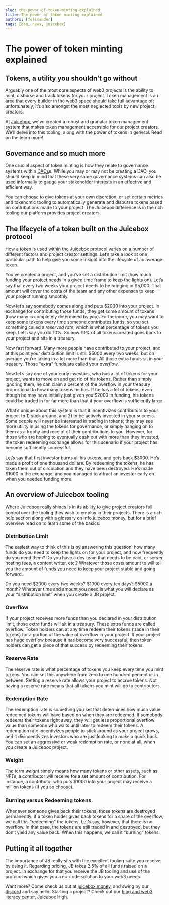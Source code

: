 ```yaml
---
slug: the-power-of-token-minting-explained
title: The power of token minting explained
authors: [felixander]
tags: [dao, news, juicebox]
---
```


# The power of token minting explained

## Tokens, a utility you shouldn’t go without

Arguably one of the most core aspects of web3 projects is the ability to mint, disburse and track tokens for your project. Token management is an area that every builder in the web3 space should take full advantage of; unfortunately, it’s also amongst the most neglected tools by new project creators.

At [Juicebox](https://info.juicebox.money/blog/juicebox-the-token-minting-powerhouse), we’ve created a robust and granular token management system that makes token management accessible for our project creators. We’ll delve into this tooling, along with the power of tokens in general. Read on the learn more!

## Governance and so much more

One crucial aspect of token minting is how they relate to governance systems within [DAOs](https://info.juicebox.money/blog/dalicious-tips-for-starting-your-first-dao)s. While you may or may not be creating a DAO, you should keep in mind that these very same governance systems can also be used informally to gauge your stakeholder interests in an effective and efficient way.

You can choose to give tokens at your own discretion, or set certain metrics and tokenomic tooling to automatically generate and disburse tokens based on contributions made to your project. The Juicebox difference is in the rich tooling our platform provides project creators.

## The lifecycle of a token built on the Juicebox protocol

How a token is used within the Juicebox protocol varies on a number of different factors and project creator settings. Let’s take a look at one particular path to help give you some insight into the lifecycle of an average token.

You’ve created a project, and you’ve set a distribution limit (how much funding your project needs in a given time frame to keep the lights on). Let’s say that every two weeks your project needs to be bringing in $5,000. That amount will cover the costs of the team and any other expenses to keep your project running smoothly.

Now let’s say somebody comes along and puts $2000 into your project. In exchange for contributing those funds, they get some amount of tokens (how many is completely determined by you). Furthermore, you may want to keep some tokens every time someone contributes funds, so you set something called a *reserved rate*, which is what percentage of tokens you keep. Let’s say you do 10%. So now 10% of all tokens created goes back to your project and sits in a treasury.

Now fast forward. Many more people have contributed to your project, and at this point your distribution limit is still $5000 every two weeks, but on average you’re taking in a lot more than that. All those extra funds sit in your treasury. Those “extra” funds are called your *overflow*.

Now let’s say one of your early investors, who has a lot of tokens for your project, wants to move on and get rid of his tokens. Rather than simply ignoring them, he can claim a percent of the overflow in your treasury proportional to how many tokens he has. If he has a lot of tokens, even though he may have initially just given you $2000 in funding, his tokens could be traded in for far more than that if your overflow is sufficiently large.

What’s unique about this system is that it incentivizes contributors to your project to 1) stick around, and 2) to be actively invested in your success. Some people will never be interested in trading in tokens; they may see more utility in using the tokens for governance, or simply hanging on to them as a trophy and receipt of their contributions to you. However, for those who are hoping to eventually cash out with more than they invested, the token redeeming exchange allows for this scenario if your project has become sufficiently successful.

Let’s say that first investor burns all his tokens, and gets back $3000. He’s made a profit of one thousand dollars. By redeeming the tokens, he has taken them out of circulation and they have been destroyed. He’s made $1000 in the exchange, and you managed to attract an investor early on when you needed funding more.

## An overview of Juicebox tooling

Where Juicebox really shines is in its ability to give project creators full control over the tooling they wish to employ in their projects. There is a rich help section along with a glossary on info.juicebox.money, but for a brief overview read on to learn some of the basics.

### Distribution Limit

The easiest way to think of this is by answering this question: how many funds do you need to keep the lights on for your project, and how frequently do you need them? Do you have a dev team that needs to be paid, or server hosting fees, a content writer, etc.? Whatever those costs amount to will tell you the amount of funds you need to keep your project stable and going forward.

Do you need $2000 every two weeks? $1000 every ten days? $5000 a month? Whatever time and amount you need is what you will declare as your “distribution limit” when you create a JB project.

### Overflow

If your project receives more funds than you declared in your distribution limit, those extra funds will sit in a treasury. These extra funds are called overflow. Token holders can at any time redeem their tokens (trade in their tokens) for a portion of the value of overflow in your project. If your project has huge overflow because it has become very successful, then token holders can get a piece of that success by redeeming their tokens.

### Reserve Rate

The reserve rate is what percentage of tokens you keep every time you mint tokens. You can set this anywhere from zero to one hundred percent or in between. Setting a reserve rate allows your project to accrue tokens. Not having a reserve rate means that all tokens you mint will go to contributors.

### Redemption Rate

The redemption rate is something you set that determines how much value redeemed tokens will have based on when they are redeemed. If somebody redeems their tokens right away, they will get less proportional overflow value than someone who waits until later to redeem their tokens. A redemption rate incentivizes people to stick around as your project grows, and it disincentivizes investors who are just looking to make a quick buck. You can set an aggressive or weak redemption rate, or none at all, when you create a Juicebox project.

### Weight

The term *weight* simply means how many tokens or other assets, such as NFTs, a contributor will receive for a set amount of contribution. For instance, a contributor who puts $1000 into your project may receive a million tokens (if you so choose).

### Burning versus Redeeming tokens

Whenever someone gives back their tokens, those tokens are destroyed permanently. If a token holder gives back tokens for a share of the overflow, we call this “redeeming” the tokens. Let’s say, however, that there is no overflow. In that case, the tokens are still traded in and destroyed, but they don’t yield any value back. When this happens, we call it “burning” tokens.

## Putting it all together

The importance of JB really sits with the excellent tooling suite you receive by using it. Regarding pricing, JB takes 2.5% of all funds raised on a project. In exchange for that you receive the JB tooling and use of the protocol which gives you a no-code solution to your web3 needs.

Want more? Come check us out at [juicebox.money](http://juicebox.money), and swing by our [discord](https://discord.gg/WKNztrUq) and say hello. Starting a project? Check out our [blog and web3 literacy center](http://info.juicebox.money), Juicebox High.
